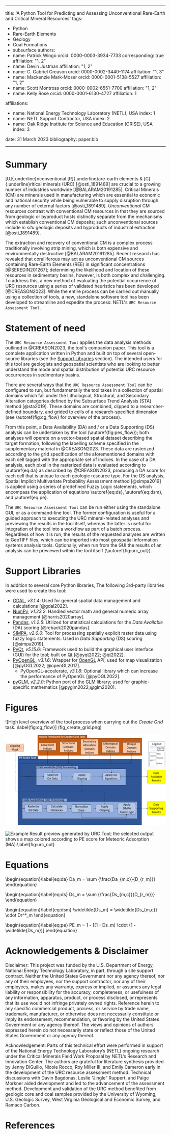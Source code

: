 
---
title: 'A Python Tool for Predicting and Assessing Unconventional Rare-Earth and Critical Mineral Resources'
tags:
  - Python
  - Rare-Earth Elements
  - Geology
  - Coal Formations
  - subsurface
authors:
  - name: Patrick Wingo
    orcid: 0000-0003-3934-7733
    corresponding: true
    affiliation: "1, 2"
  - name: Devin Justman
    affiliation: "1, 2"
  - name: C. Gabriel Creason
    orcid: 0000-0002-3440-1174
    affiliation: "1, 3"
  - name: Mackenzie Mark-Moser
    orcid: 0000-0001-5138-5527
    affiliation: "1, 2"
  - name: Scott Montross
    orcid: 0000-0002-6551-7700
    affiliation: "1, 2"
  - name: Kelly Rose
    orcid: 0000-0001-6130-4727
    affiliation: 1


affiliations:
 - name: National Energy Technology Laboratory (NETL), USA
   index: 1
 - name: NETL Support Contractor, USA
   index: 2
 - name: Oak Ridge Institute for Science and Education (ORISE), USA
   index: 3

date: 31 March 2023
bibliography: paper.bib

---

# Summary

[U]{.underline}nconventional [R]{.underline}are-earth elements & [C]{.underline}ritical minerals (URC) [@osti_1891489] 
are crucial to a growing number of industries worldwide [@BALARAM20191285]. Critical Minerals (CM) are minerals used in
manufacturing which are essential to economic and national security while being vulnerable to supply disruption through 
any number of external factors [@osti_1891489]. _Unconventional_ CM resources contrast with conventional CM resources 
in that they are sourced from geologic or byproduct hosts distinctly separate from the mechanisms which establish 
conventional CM deposits; such unconventional sources include _in situ_ geologic deposits and byproducts of industrial 
extraction [@osti_1891489].
 
The extraction and recovery of conventional CM is a complex process traditionally involving strip mining, which is both 
expensive and environmentally destructive [@BALARAM20191285]. Recent research has revealed that coralliferous
may act as unconventional CM sources containing Rare-Earth Elements (REE) in significant concentrations 
[@SEREDIN201267]; determining the likelihood and location of these resources in sedimentary basins, however, is both 
complex and challenging. To address this, a new method of evaluating the potential occurrence of URC resources using 
a series of validated heuristics has been developed [@CREASON2023]. While the entire process can be carried out 
manually using a collection of tools, a new, standalone software tool has been developed to streamline and expedite 
the process: NETL's `URC Resource Assessment Tool`.


# Statement of need

The `URC Resource Assessment Tool` applies the data analysis methods outlined in @CREASON2023, the tool's companion 
paper. This tool is a complete application written in Python and built on top of several open-source libraries (see the 
[Support Libraries](#support-libraries) section). The intended users for this tool are geologists and geospatial 
scientists who are looking to better understand the mode and spatial distribution of potential URC resource occurrences 
in sedimentary basins.

There are several ways that the `URC Resource Assessment Tool` can be configured to run, but fundamentally the tool 
takes in a collection of spatial domains which fall under the Lithological, Structural, and Secondary Alteration 
categories defined by the Subsurface Trend Analysis (STA) method [@sta2019]. These domains are combined, clipped 
to a researcher-defined boundary, and grided to cells of a research-specified dimension (see \autoref{fig:cg_flow} for 
overview of the process).

From this point, a Data Availability (DA) and / or a Data Supporting (DS) analysis can be undertaken by the tool 
(\autoref{fig:pes_flow}); both analyses will operate on a vector-based spatial dataset describing the target formation,
following the labelling scheme specified in the supplementary material in @CREASON2023. These data are rasterized 
according to the grid specification of the aforementioned domains with each cell tagged with the appropriate set of 
indices. In the case of a DA analysis, each pixel in the rasterized data is evaluated according to \autoref{eq:da} as 
described by @CREASON2023, producing a DA score for each cell that is unique to each geologic resource type. For the DS 
analysis, Spatial Implicit Multivariate Probability Assessment method [@simpa2019] is applied using a series of 
predefined Fuzzy Logic statements, which encompass the application of equations \autoref{eq:ds}, \autoref{eq:dsm}, and
\autoref{eq:pe}. 

The `URC Resource Assessment Tool` can be run either using the standalone GUI, or as a command-line tool. The former 
configuration is useful for a guided approach to executing the URC mineral-related analyses and previewing the results 
in the tool itself, whereas the latter is useful for integration of the tool into a workflow as part of a batch 
process. Regardless of how it is run, the results of the requested analyses are written to GeoTIFF files, which can be 
imported into most geospatial information systems analysis tools. Optionally, when run from the GUI the results 
of an analysis can be previewed within the tool itself (\autoref{fig:urc_out}).


# Support Libraries

In addition to several core Python libraries, The following 3rd-party libraries were used to create this tool:

* [GDAL](https://www.gdal.org), _v3.1.4_: Used for general spatial data management and calculations [@gdal2022].
* [NumPy](https://numpy.org/), _v1.23.2_: Handled vector math and general numeric array management [@harris2020array]. 
* [Pandas](https://pandas.pydata.org/), _v1.2.5_: Utilized for statistical calculations for the _Data Available_ (DA) 
  scoring [@reback2020pandas].
* [SIMPA](https://edx.netl.doe.gov/dataset/simpa-tool), _v2.0.0_: Tool for processing spatially explicit raster data 
  using fuzzy logic statements. Used in _Data Supporting_ (DS) scoring [@simpa2019].
* [PyQt](https://riverbankcomputing.com/software/pyqt/), _v5.15.6_: Framework used to build the graphical user interface 
  (GUI) for the tool; built on [Qt](https://www.qt.io) [@pyqt2022; @qt2022].
* [PyOpenGL](https://pyopengl.sourceforge.net/), _v3.1.6_: Wrapper for [OpenGL](https://www.opengl.org/) API; used for 
  map visualization [@pyOGL2022; @openGL2017].
  * PyOpenGL-accelerate, _v3.1.6_: Optional library which can increase the performance of PyOpenGL [@pyOGL2022].
* [pyGLM](https://github.com/Zuzu-Typ/PyGLM), _v2.2.0_: Python port of the [GLM](https://glm.g-truc.net/0.9.9/) library; 
  used for graphic-specific mathematics [@pyglm2022;@glm2020].


# Figures

![High level overview of the tool process when carrying out the _Create Grid_ task. \label{fig:cg_flow}]
(fig_create_grid.png)


![High level overview of the tool process when carrying out the _Potential Enrichment (PE) Score_ task. \label{fig:pes_flow}](fig_pe_score.png)


![Example Result preview generated by URC Tool; the selected output shows a map colored according to PE score for 
Meteoric Adsorption (MA).\label{fig:urc_out}](fig_pe_ma_result.png)


# Equations

\begin{equation}\label{eq:da}
Da_m = \sum {\frac{Da_{m,c}}{D_{r_m}}}
\end{equation}

\begin{equation}\label{eq:ds}
Ds_m = \sum {\frac{Ds_{m,c}}{D_{r_m}}}
\end{equation}

\begin{equation}\label{eq:dsm}
\widetilde{Ds_m} = \widetilde{Ds_{m,c}} \cdot Dr^*_m
\end{equation}

\begin{equation}\label{eq:pe}
PE_m = 1 - [(1 - Ds_m) \cdot (1 - \widetilde{Ds_m})]
\end{equation}


# Acknowledgements & Disclaimer

Disclaimer:  This project was funded by the U.S. Department of Energy, National Energy Technology Laboratory, in part, 
through a site support contract. Neither the United States Government nor any agency thereof, nor any of their employees, 
nor the support contractor, nor any of their employees, makes any warranty, express or implied, or assumes any legal 
liability or responsibility for the accuracy, completeness, or usefulness of any information, apparatus, product, or 
process disclosed, or represents that its use would not infringe privately owned rights.  Reference herein to any 
specific commercial product, process, or service by trade name, trademark, manufacturer, or otherwise does not 
necessarily constitute or imply its endorsement, recommendation, or favoring by the United States Government or any 
agency thereof. The views and opinions of authors expressed herein do not necessarily state or reflect those of the 
United States Government or any agency thereof. 

Acknowledgement: Parts of this technical effort were performed in support of the National Energy Technology Laboratory’s 
(NETL) ongoing research under the Critical Minerals Field Work Proposal by NETL’s Research and Innovation Center. The 
authors are grateful for literature synthesis provided by Jenny DiGuilio, Nicole Rocco, Roy Miller III, and Emily Cameron 
early in the development of the URC resource assessment method. Technical discussions with Davin Bagdonas, Leslie “Jingle” 
Ruppert, and Paige Morkner aided development and led to the advancement of the assessment method. Development and 
validation of the URC method benefited from geologic core and coal samples provided by the University of Wyoming, U.S. 
Geologic Survey, West Virginia Geological and Economic Survey, and Ramaco Carbon. 

# References
